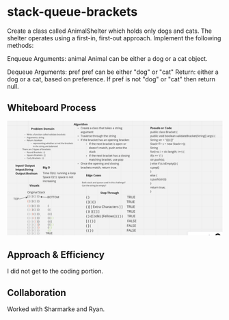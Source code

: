 # stack-queue-brackets

Create a class called AnimalShelter which holds only dogs and cats.
The shelter operates using a first-in, first-out approach.
Implement the following methods:

Enqueue
Arguments: animal
Animal can be either a dog or a cat object.

Dequeue
Arguments: pref
pref can be either "dog" or "cat"
Return: either a dog or a cat, based on preference.
If pref is not "dog" or "cat" then return null.


## Whiteboard Process

![Stack Queue Animal Shelter](./stack-queue-brackets.png)

## Approach & Efficiency

I did not get to the coding portion.

## Collaboration
Worked with Sharmarke and Ryan.
